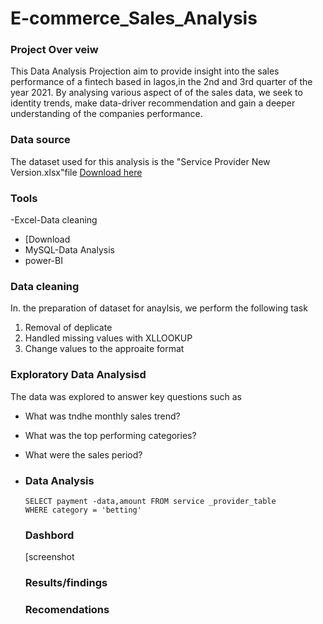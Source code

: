 # E-commerce_Sales_Analysis

### Project Over veiw 
This Data Analysis Projection aim to provide insight into the sales performance of a fintech based in lagos,in the 2nd and 3rd quarter of the year 2021. By analysing various aspect of of the sales data, we seek to identity trends, make data-driver recommendation and gain a deeper understanding of the companies performance.

###  Data source
The dataset used for this analysis is the "Service Provider New Version.xlsx"file
[Download here](https://github.com/user-attachments/files/18007787/Service.Provider.New.Version.class.2.xlsx)

### Tools
-Excel-Data cleaning
- [Download
- MySQL-Data Analysis
- power-BI

### Data cleaning
In. the preparation of dataset for anaylsis, we perform the following task
1. Removal of deplicate
2. Handled missing values with XLLOOKUP
3. Change values to the approaite format

### Exploratory Data Analysisd
The data was explored to answer key questions such as
- What was tndhe monthly sales trend?
- What was the top performing categories?
- What were the sales period?

- ### Data Analysis

  ```MySql
  SELECT payment -data,amount FROM service _provider_table
  WHERE category = 'betting'
  ```

  ### Dashbord
  [screenshot


   ### Results/findings

   ### Recomendations
  
